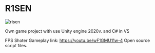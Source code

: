 # R1SEN

![risen](https://user-images.githubusercontent.com/39833065/221378269-16a74b8e-e6b9-41b8-8339-5e2e9f846aef.jpg)

Own game project with use Unity engine 2020v. and C# in VS

FPS Shoter
Gameplay link: https://youtu.be/wF1GMU11w-4
Open source script files. 
